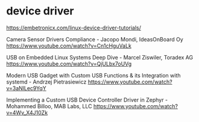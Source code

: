 # device driver
https://embetronicx.com/linux-device-driver-tutorials/



Camera Sensor Drivers Compliance - Jacopo Mondi, IdeasOnBoard Oy
https://www.youtube.com/watch?v=Cn1cHguVaLk


USB on Embedded Linux Systems Deep Dive - Marcel Ziswiler, Toradex AG
https://www.youtube.com/watch?v=QjULbx7oUVg


Modern USB Gadget with Custom USB Functions & its Integration with systemd - Andrzej Pietrasiewicz
https://www.youtube.com/watch?v=3aNlLec9YqY


Implementing a Custom USB Device Controller Driver in Zephyr - Mohammed Billoo, MAB Labs, LLC
https://www.youtube.com/watch?v=4Wv_X4J10Zk